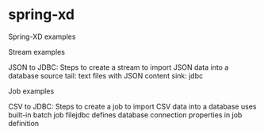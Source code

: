 # spring-xd
Spring-XD examples

Stream examples

JSON to JDBC: 
  Steps to create a stream to import JSON data into a database
    source tail: text files with JSON content
    sink: jdbc

Job examples

  CSV to JDBC:
    Steps to create a job to import CSV data into a database
      uses built-in batch job filejdbc
      defines database connection properties in job definition
      
